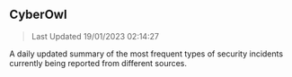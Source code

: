 ## CyberOwl 
> Last Updated 19/01/2023 02:14:27 


A daily updated summary of the most frequent types of security incidents currently being reported from different sources.

